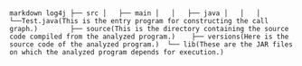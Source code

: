 #

​```markdown
log4j
├── src
│   ├── main
│   │   ├── java
│   │   │   └──Test.java(This is the entry program for constructing the call graph.)       
├── source(This is the directory containing the source code compiled from the analyzed program.)   
├── versions(Here is the source code of the analyzed program.) 
└── lib(These are the JAR files on which the analyzed program depends for execution.)
​```
